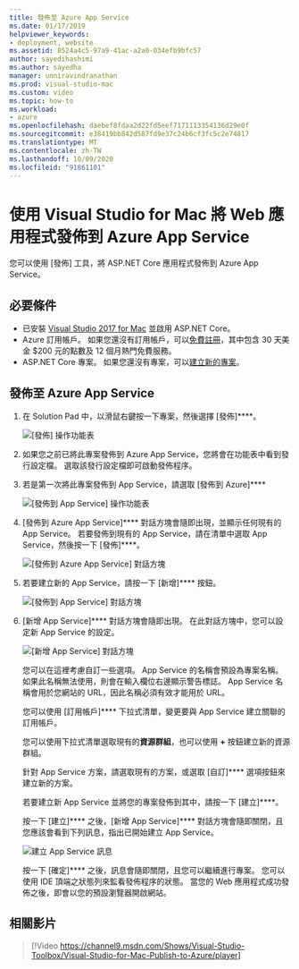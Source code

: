 ```yaml
---
title: 發佈至 Azure App Service
ms.date: 01/17/2019
helpviewer_keywords:
- deployment, website
ms.assetid: 8524a4c5-97a9-41ac-a2a0-034efb9bfc57
author: sayedihashimi
ms.author: sayedha
manager: unniravindranathan
ms.prod: visual-studio-mac
ms.custom: video
ms.topic: how-to
ms.workload:
- azure
ms.openlocfilehash: daebef8fdaa2d22fd5eef7171113354136d29e0f
ms.sourcegitcommit: e38419bb842d587fd9e37c24b6cf3fc5c2e74817
ms.translationtype: MT
ms.contentlocale: zh-TW
ms.lasthandoff: 10/09/2020
ms.locfileid: "91861101"
---
```

# <a name="publish-a-web-app-to-azure-app-service-using-visual-studio-for-mac"></a>使用 Visual Studio for Mac 將 Web 應用程式發佈到 Azure App Service

您可以使用 [發佈] 工具，將 ASP.NET Core 應用程式發佈到 Azure App Service。

## <a name="prerequisites"></a>必要條件

- 已安裝 [Visual Studio 2017 for Mac](https://visualstudio.microsoft.com/downloads/?utm_medium=microsoft&utm_source=docs.microsoft.com&utm_campaign=inline+link&utm_content=download+vs4mac2017) 並啟用 ASP.NET Core。
- Azure 訂用帳戶。 如果您還沒有訂用帳戶，可以[免費註冊](https://azure.microsoft.com/free/dotnet/)，其中包含 30 天美金 $200 元的點數及 12 個月熱門免費服務。
- ASP.NET Core 專案。 如果您還沒有專案，可以[建立新的專案](./create-new-projects.md?view=vsmac-2017)。

## <a name="publish-to-azure-app-service"></a>發佈至 Azure App Service

 1. 在 Solution Pad 中，以滑鼠右鍵按一下專案，然後選擇 [發佈]****。

    ![[發佈] 操作功能表](media/publish-context-menu.png)

 2. 如果您之前已將此專案發佈到 Azure App Service，您將會在功能表中看到發行設定檔。 選取該發行設定檔即可啟動發佈程序。

 3. 若是第一次將此專案發佈到 App Service，請選取 [發佈到 Azure]****

    ![[發佈到 App Service] 操作功能表](media/publish-to-azure-context-menu.png)

 4. [發佈到 Azure App Service]**** 對話方塊會隨即出現，並顯示任何現有的 App Service。 若要發佈到現有的 App Service，請在清單中選取 App Service，然後按一下 [發佈]****。

    ![[發佈到 Azure App Service] 對話方塊](media/publish-to-app-service-dialog.png)

 5. 若要建立新的 App Service，請按一下 [新增]**** 按鈕。

    ![[發佈到 App Service] 對話方塊](media/publish-to-app-service-dialog-new-selected.png)

 6. [新增 App Service]**** 對話方塊會隨即出現。 在此對話方塊中，您可以設定新 App Service 的設定。

    ![[新增 App Service] 對話方塊](media/publish-new-app-service.png)

    您可以在這裡考慮自訂一些選項。 App Service 的名稱會預設為專案名稱。 如果此名稱無法使用，則會在輸入欄位右邊顯示警告標誌。 App Service 名稱會用於您網站的 URL，因此名稱必須有效才能用於 URL。

    您可以使用 [訂用帳戶]**** 下拉式清單，變更要與 App Service 建立關聯的訂用帳戶。

    您可以使用下拉式清單選取現有的**資源群組**，也可以使用 **+** 按鈕建立新的資源群組。

    針對 App Service 方案，請選取現有的方案，或選取 [自訂]**** 選項按鈕來建立新的方案。

    若要建立新 App Service 並將您的專案發佈到其中，請按一下 [建立]****。

    按一下 [建立]**** 之後，[新增 App Service]**** 對話方塊會隨即關閉，且您應該會看到下列訊息，指出已開始建立 App Service。

      ![建立 App Service 訊息](media/publish-create-app-service-message.png)

    按一下 [確定]**** 之後，訊息會隨即關閉，且您可以繼續進行專案。 您可以使用 IDE 頂端之狀態列來監看發佈程序的狀態。 當您的 Web 應用程式成功發佈之後，即會以您的預設瀏覽器開啟網站。

## <a name="related-video"></a>相關影片

> [!Video https://channel9.msdn.com/Shows/Visual-Studio-Toolbox/Visual-Studio-for-Mac-Publish-to-Azure/player]